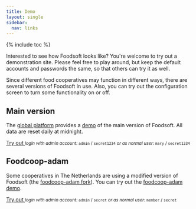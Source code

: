 ```yaml
---
title: Demo
layout: single
sidebar:
  nav: links
---
```

{% include toc %}

Interested to see how Foodsoft looks like? You're welcome to try out a
demonstration site. Please feel free to play around, but keep the default
accounts and passwords the same, so that others can try it as well.

Since different food cooperatives may function in different ways, there are
several versions of Foodsoft in use. Also, you can try out the configuration
screen to turn some functionality on or off.


## Main version

The [global platform](/global-foodsoft-platform) provides a [demo](https://app.foodcoops.net/demo/)
of the main version of Foodsoft. All data are reset daily at midnight.

<a href="https://app.foodcoops.net/demo/" rel="nofollow" class="btn btn--inverse">Try out <i class="fa fa-chevron-right"></i></a>
<small>
  _login with admin account:_ `admin` / `secret1234`
  _or as normal user:_ `mary` / `secret1234`
</small>


## Foodcoop-adam

Some cooperatives in The Netherlands are using a modified version of Foodsoft
(the [foodcoop-adam fork](https://github.com/foodcoop-adam/foodsoft)). You can
try out the [foodcoop-adam demo](https://order.voedselcollectief.org/foodsoft/demo).

<a href="https://order.voedselcollectief.org/foodsoft/demo" rel="nofollow" class="btn btn--inverse">Try out <i class="fa fa-chevron-right"></i></a>
<small>
  _login with admin account:_ `admin` / `secret`
  _or as normal user:_ `member` / `secret`
</small>
